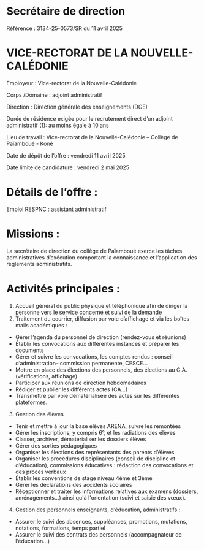 # Secrétaire de direction

Référence : 3134-25-0573/SR du 11 avril 2025

# VICE-RECTORAT DE LA NOUVELLE-CALÉDONIE

Employeur : Vice-rectorat de la Nouvelle-Calédonie

Corps /Domaine : adjoint administratif

Direction : Direction générale des enseignements (DGE)

Durée de résidence exigée pour le recrutement direct d’un adjoint administratif (1): au moins égale à 10 ans

Lieu de travail : Vice-rectorat de la Nouvelle-Calédonie – Collège de Païamboué - Koné

Date de dépôt de l’offre : vendredi 11 avril 2025

Date limite de candidature : vendredi 2 mai 2025

# Détails de l’offre :

Emploi RESPNC : assistant administratif

# Missions :

La secrétaire de direction du collège de Païamboué exerce les tâches administratives d’exécution comportant la connaissance et l’application des règlements administratifs.

# Activités principales :

1. Accueil général du public physique et téléphonique afin de diriger la personne vers le service concerné et suivi de la demande
2. Traitement du courrier, diffusion par voie d’affichage et via les boîtes mails académiques :
- Gérer l’agenda du personnel de direction (rendez-vous et réunions)
- Établir les convocations aux différentes instances et préparer les documents
- Gérer et suivre les convocations, les comptes rendus : conseil d’administration– commission permanente, CESCE…
- Mettre en place des élections des personnels, des élections au C.A. (vérifications, affichage)
- Participer aux réunions de direction hebdomadaires
- Rédiger et publier les différents actes (CA…)
- Transmettre par voie dématérialisée des actes sur les différentes plateformes.
3. Gestion des élèves
- Tenir et mettre à jour la base élèves ARENA, suivre les remontées
- Gérer les inscriptions, y compris 6°, et les radiations des élèves
- Classer, archiver, dématérialiser les dossiers élèves
- Gérer des sorties pédagogiques
- Organiser les élections des représentants des parents d’élèves
- Organiser les procédures disciplinaires (conseil de discipline et d’éducation), commissions éducatives : rédaction des convocations et des procès verbaux
- Établir les conventions de stage niveau 4ème et 3ème
- Gérer les déclarations des accidents scolaires
- Réceptionner et traiter les informations relatives aux examens (dossiers, aménagements…) ainsi qu'à l'orientation (suivi et saisie des vœux).
4. Gestion des personnels enseignants, d’éducation, administratifs :
- Assurer le suivi des absences, suppléances, promotions, mutations, notations, formations, temps partiel
- Assurer le suivi des contrats des personnels (accompagnateur de l’éducation…)